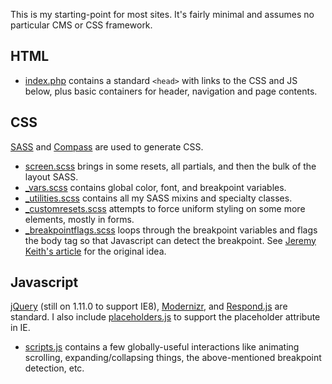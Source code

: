 This is my starting-point for most sites. It's fairly minimal and assumes no particular CMS or CSS framework.

## HTML
- [index.php](https://github.com/jmuspratt/site-template/blob/master/index.php) contains a standard `<head>` with links to the CSS and JS below, plus basic containers for header, navigation and page contents.

## CSS

[SASS](http://sass-lang.com) and [Compass](http://compass-style.org) are used to generate CSS.

- [screen.scss](https://github.com/jmuspratt/site-template/blob/master/sass/screen.scss) brings in some resets, all partials, and then the bulk of the layout SASS.
- [_vars.scss](https://github.com/jmuspratt/site-template/blob/master/sass/_vars.scss) contains global color, font, and breakpoint variables. 
- [_utilities.scss](https://github.com/jmuspratt/site-template/blob/master/sass/_utilities.scss) contains all my SASS mixins and specialty classes.
- [_customresets.scss](https://github.com/jmuspratt/site-template/blob/master/sass/_customresets.scss) attempts to force uniform styling on some more elements, mostly in forms.
- [_breakpointflags.scss](https://github.com/jmuspratt/site-template/blob/master/sass/_breakpointflags.scss) loops through the breakpoint variables and flags the body tag so that Javascript can detect the breakpoint. See [Jeremy Keith's article](http://adactio.com/journal/5429/) for the original idea.

## Javascript
[jQuery](http://jquery.com) (still on 1.11.0 to support IE8), [Modernizr](http://modernizr.com), and [Respond.js](https://github.com/scottjehl/Respond) are standard. I also include [placeholders.js](http://jamesallardice.github.io/Placeholders.js/) to support the placeholder attribute in IE.

- [scripts.js](https://github.com/jmuspratt/site-template/blob/master/js/scripts.js) contains a few globally-useful interactions like animating scrolling, expanding/collapsing things, the above-mentioned breakpoint detection, etc. 
